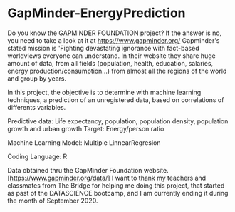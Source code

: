 # GapMinder-EnergyPrediction

Do you know the GAPMINDER FOUNDATION project? 
If the answer is no, you need to take a look at it at https://www.gapminder.org/ Gapminder's stated mission is 'Fighting devastating ignorance with fact-based worldviews everyone can understand. In their website they share huge amount of data, from all fields (population, health, education, salaries, energy production/consumption...) from almost all the regions of the world and group by years.

In this project, the objective is to determine with machine learning techniques, a prediction of an unregistered data, based on correlations of differents variables.

  Predictive data: Life expectancy, population, population density, population growth and urban growth
  Target: Energy/person ratio
  
  Machine Learning Model: Multiple LinnearRegresion
  
  Coding Language: R
  
  
Data obtained thru the GapMinder Foundation website. [https://www.gapminder.org/data/]
I want to thank my teachers and classmates from The Bridge for helping me doing this project, that started as past of the DATASCIENCE bootcamp, and I am currently ending it during the month of September 2020.
